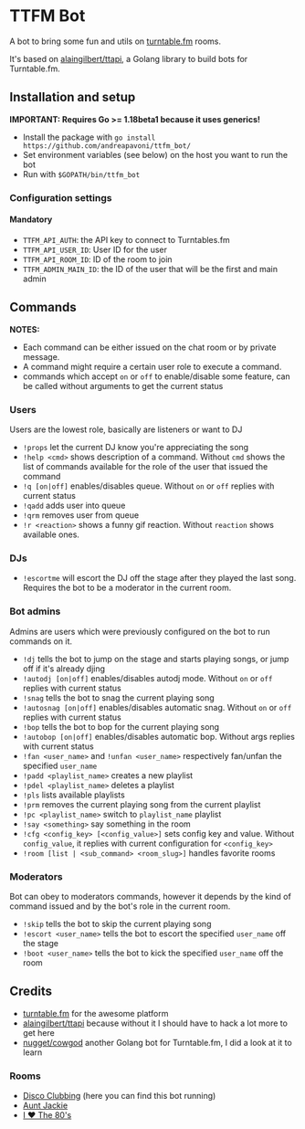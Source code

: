 # TTFM Bot

A bot to bring some fun and utils on [turntable.fm](https://turntable.fm) rooms.

It's based on [alaingilbert/ttapi](https://github.com/alaingilbert/ttapi), a Golang library to build bots for Turntable.fm.

## Installation and setup

**IMPORTANT: Requires Go >= 1.18beta1 because it uses generics!**

- Install the package with `go install https://github.com/andreapavoni/ttfm_bot/`
- Set environment variables (see below) on the host you want to run the bot
- Run with `$GOPATH/bin/ttfm_bot`

### Configuration settings

#### Mandatory

- `TTFM_API_AUTH`: the API key to connect to Turntables.fm
- `TTFM_API_USER_ID`: User ID for the user
- `TTFM_API_ROOM_ID`: ID of the room to join
- `TTFM_ADMIN_MAIN_ID`: the ID of the user that will be the first and main admin

## Commands

**NOTES:**

- Each command can be either issued on the chat room or by private message.
- A command might require a certain user role to execute a command.
- commands which accept `on` or `off` to enable/disable some feature, can be called without arguments to get the current status

### Users

Users are the lowest role, basically are listeners or want to DJ

- `!props` let the current DJ know you're appreciating the song
- `!help <cmd>` shows description of a command. Without `cmd` shows the list of commands available for the role of the user that issued the command
- `!q [on|off]` enables/disables queue. Without `on` or `off` replies with current status
- `!qadd` adds user into queue
- `!qrm` removes user from queue
- `!r <reaction>` shows a funny gif reaction. Without `reaction` shows available ones.

### DJs

- `!escortme` will escort the DJ off the stage after they played the last song. Requires the bot to be a moderator in the current room.

### Bot admins

Admins are users which were previously configured on the bot to run commands on it.

- `!dj` tells the bot to jump on the stage and starts playing songs, or jump off if it's already djing
- `!autodj [on|off]` enables/disables autodj mode. Without `on` or `off` replies with current status
- `!snag` tells the bot to snag the current playing song
- `!autosnag [on|off]` enables/disables automatic snag. Without `on` or `off` replies with current status
- `!bop` tells the bot to bop for the current playing song
- `!autobop [on|off]` enables/disables automatic bop. Without args replies with current status
- `!fan <user_name>` and `!unfan <user_name>` respectively fan/unfan the specified `user_name`
- `!padd <playlist_name>` creates a new playlist
- `!pdel <playlist_name>` deletes a playlist
- `!pls` lists available playlists
- `!prm` removes the current playing song from the current playlist
- `!pc <playlist_name>` switch to `playlist_name` playlist
- `!say <something>` say something in the room
- `!cfg <config_key> [<config_value>]` sets config key and value. Without `config_value`, it replies with current configuration for `<config_key>`
- `!room [list | <sub_command> <room_slug>]` handles favorite rooms

### Moderators

Bot can obey to moderators commands, however it depends by the kind of command issued and by the bot's role in the current room.

- `!skip` tells the bot to skip the current playing song
- `!escort <user_name>` tells the bot to escort the specified `user_name` off the stage
- `!boot <user_name>` tells the bot to kick the specified `user_name` off the room

## Credits

- [turntable.fm](https://turntable.fm) for the awesome platform
- [alaingilbert/ttapi](https://github.com/alaingilbert/ttapi) because without it I should have to hack a lot more to get here
- [nugget/cowgod](https://github.com/nugget/cowgod) another Golang bot for Turntable.fm, I did a look at it to learn

### Rooms

- [Disco Clubbing](https://turntable.fm/disco_clubbing) (here you can find this bot running)
- [Aunt Jackie](https://turntable.fm/aunt_jackie)
- [I ❤️ The 80's](https://turntable.fm/i_the_80s)
